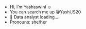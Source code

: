 - Hi, I’m Yashaswini ☺️
 - You can search me up @YashUS20
 - 🌱 Data analyst loading....
 - Pronouns: she/her


<!---
YashUS20/YashUS20 is a ✨ special ✨ repository because its `README.md` (this file) appears on your GitHub profile.
You can click the Preview link to take a look at your changes.
--->
